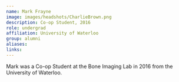 ```yaml
---
name: Mark Frayne
image: images/headshots/CharlieBrown.png
description: Co-op Student, 2016
role: undergrad
affiliation: University of Waterloo
group: alumni
aliases: 
links:
---
```


Mark was a Co-op Student at the Bone Imaging Lab in 2016 from the University of Waterloo.